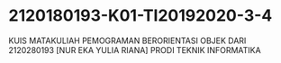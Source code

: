 # 2120180193-K01-TI20192020-3-4
KUIS MATAKULIAH PEMOGRAMAN BERORIENTASI  OBJEK DARI 2120280193 [NUR EKA YULIA RIANA] PRODI TEKNIK INFORMATIKA
